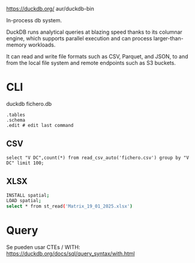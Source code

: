 <https://duckdb.org/>
aur/duckdb-bin

In-process db system.

DuckDB runs analytical queries at blazing speed thanks to its columnar engine, which supports parallel execution and can process larger-than-memory workloads.

It can read and write file formats such as CSV, Parquet, and JSON, to and from the local file system and remote endpoints such as S3 buckets.

# CLI

duckdb fichero.db

```
.tables
.schema
.edit # edit last command
```

## CSV

```
select "V DC",count(*) from read_csv_auto('fichero.csv') group by "V DC" limit 100;
```

## XLSX

```bash
INSTALL spatial;
LOAD spatial;
select * from st_read('Matrix_19_01_2025.xlsx')
```

# Query

Se pueden usar CTEs / WITH: <https://duckdb.org/docs/sql/query_syntax/with.html>
